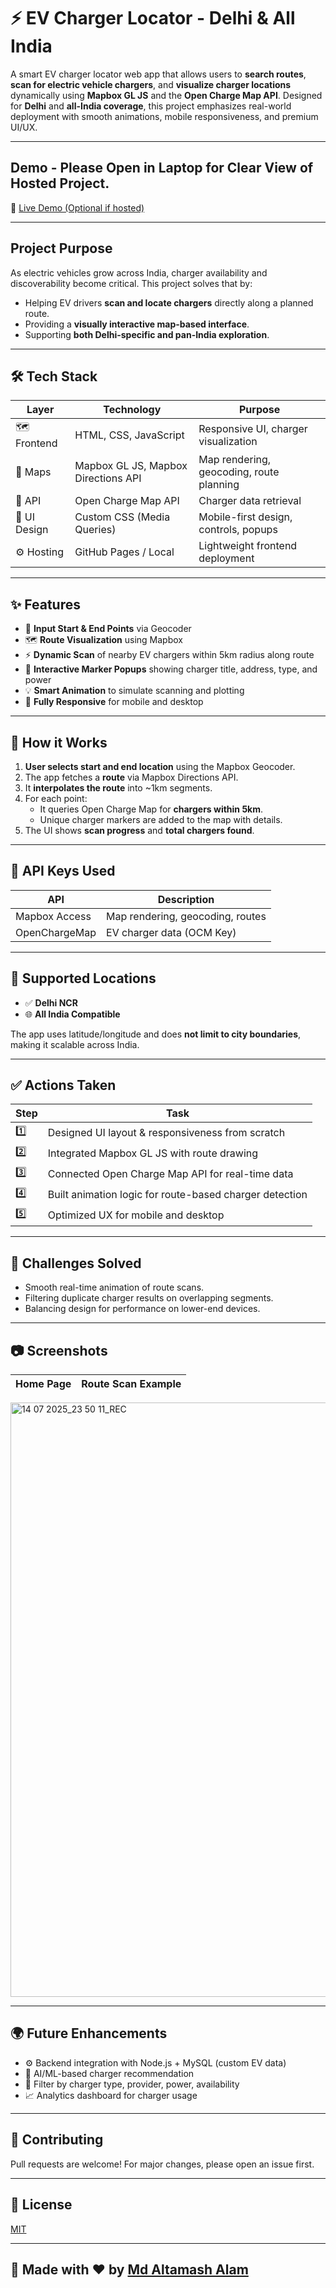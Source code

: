 # ⚡ EV Charger Locator - Delhi & All India

A smart EV charger locator web app that allows users to **search routes**, **scan for electric vehicle chargers**, and **visualize charger locations** dynamically using **Mapbox GL JS** and the **Open Charge Map API**. Designed for **Delhi** and **all-India coverage**, this project emphasizes real-world deployment with smooth animations, mobile responsiveness, and premium UI/UX.

---

## Demo - Please Open in Laptop for Clear View of Hosted Project.

🔗 [Live Demo (Optional if hosted)](http://ev-map-loads.s3-website-us-east-1.amazonaws.com/)

---

## Project Purpose

As electric vehicles grow across India, charger availability and discoverability become critical. This project solves that by:

- Helping EV drivers **scan and locate chargers** directly along a planned route.
- Providing a **visually interactive map-based interface**.
- Supporting **both Delhi-specific and pan-India exploration**.

---

## 🛠 Tech Stack

| Layer           | Technology                                   | Purpose                                      |
|----------------|----------------------------------------------|----------------------------------------------|
| 🗺️ Frontend     | HTML, CSS, JavaScript                        | Responsive UI, charger visualization         |
| 📍 Maps         | Mapbox GL JS, Mapbox Directions API          | Map rendering, geocoding, route planning     |
| 🔌 API          | Open Charge Map API                          | Charger data retrieval                       |
| 🎨 UI Design    | Custom CSS (Media Queries)                   | Mobile-first design, controls, popups        |
| ⚙️ Hosting      | GitHub Pages / Local                         | Lightweight frontend deployment              |

---

## ✨ Features

- 🚗 **Input Start & End Points** via Geocoder
- 🗺️ **Route Visualization** using Mapbox
- ⚡ **Dynamic Scan** of nearby EV chargers within 5km radius along route
- 📍 **Interactive Marker Popups** showing charger title, address, type, and power
- 💡 **Smart Animation** to simulate scanning and plotting
- 📱 **Fully Responsive** for mobile and desktop

---

## 🔧 How it Works

1. **User selects start and end location** using the Mapbox Geocoder.
2. The app fetches a **route** via Mapbox Directions API.
3. It **interpolates the route** into ~1km segments.
4. For each point:
   - It queries Open Charge Map for **chargers within 5km**.
   - Unique charger markers are added to the map with details.
5. The UI shows **scan progress** and **total chargers found**.

---

## 🔑 API Keys Used

| API               | Description                     |
|------------------|---------------------------------|
| Mapbox Access     | Map rendering, geocoding, routes |
| OpenChargeMap     | EV charger data (OCM Key)        |

---

## 🧭 Supported Locations

- ✅ **Delhi NCR**
- 🌐 **All India Compatible**

The app uses latitude/longitude and does **not limit to city boundaries**, making it scalable across India.

---

## ✅ Actions Taken

| Step | Task |
|------|------|
| 1️⃣  | Designed UI layout & responsiveness from scratch |
| 2️⃣  | Integrated Mapbox GL JS with route drawing       |
| 3️⃣  | Connected Open Charge Map API for real-time data |
| 4️⃣  | Built animation logic for route-based charger detection |
| 5️⃣  | Optimized UX for mobile and desktop               |

---

## 🧩 Challenges Solved

- Smooth real-time animation of route scans.
- Filtering duplicate charger results on overlapping segments.
- Balancing design for performance on lower-end devices.

---

## 📷 Screenshots

| Home Page | Route Scan Example |
|-----------|--------------------|


<img width="1920" height="951" alt="14 07 2025_23 50 11_REC" src="https://github.com/user-attachments/assets/9943b250-7f29-46a4-b48d-b9cbde698998" />

---

## 🌍 Future Enhancements

- ⚙️ Backend integration with Node.js + MySQL (custom EV data)
- 🧠 AI/ML-based charger recommendation
- 🧾 Filter by charger type, provider, power, availability
- 📈 Analytics dashboard for charger usage

---

## 🤝 Contributing

Pull requests are welcome! For major changes, please open an issue first.

---

## 📜 License

[MIT](LICENSE)

---

## 🙌 Made with ❤️ by [Md Altamash Alam](https://github.com/mdaltamashalam)
